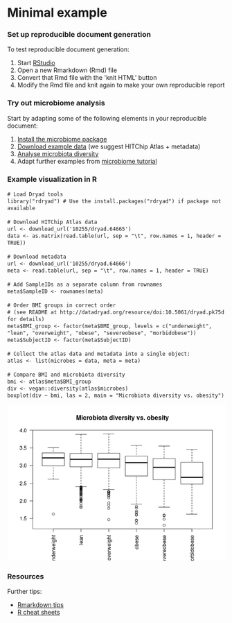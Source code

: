 <!--
  %\VignetteEngine{knitr::rmarkdown}
  %\VignetteIndexEntry{Project Template}
  %\usepackage[utf8]{inputenc}
-->


Minimal example
===============

### Set up reproducible document generation

To test reproducible document generation:

1.  Start [RStudio](http://www.rstudio.com/)
2.  Open a new Rmarkdown (Rmd) file
3.  Convert that Rmd file with the 'knit HTML' button
4.  Modify the Rmd file and knit again to make your own reproducible report

### Try out microbiome analysis

Start by adapting some of the following elements in your reproducible document:

1.  [Install the microbiome package](Installation.md)
2.  [Download example data](Data.md) (we suggest HITChip Atlas + metadata)
3.  [Analyse microbiota diversity](Diversity.md)
4.  Adapt further examples from [microbiome tutorial](https://github.com/microbiome/microbiome/blob/master/vignettes/vignette.md)

### Example visualization in R

``` {.r}
# Load Dryad tools
library("rdryad") # Use the install.packages("rdryad") if package not available

# Download HITChip Atlas data
url <- download_url('10255/dryad.64665')
data <- as.matrix(read.table(url, sep = "\t", row.names = 1, header = TRUE))

# Download metadata
url <- download_url('10255/dryad.64666')
meta <- read.table(url, sep = "\t", row.names = 1, header = TRUE)

# Add SampleIDs as a separate column from rownames
meta$SampleID <- rownames(meta)

# Order BMI groups in correct order
# (see README at http://datadryad.org/resource/doi:10.5061/dryad.pk75d for details)
meta$BMI_group <- factor(meta$BMI_group, levels = c("underweight", "lean", "overweight", "obese", "severeobese", "morbidobese"))
meta$SubjectID <- factor(meta$SubjectID)

# Collect the atlas data and metadata into a single object:
atlas <- list(microbes = data, meta = meta)

# Compare BMI and microbiota diversity
bmi <- atlas$meta$BMI_group
div <- vegan::diversity(atlas$microbes)
boxplot(div ~ bmi, las = 2, main = "Microbiota diversity vs. obesity")
```

![](figure/example-1.png)

### Resources

Further tips:

-   [Rmarkdown tips](http://rmarkdown.rstudio.com/)
-   [R cheat sheets](http://devcheatsheet.com/tag/r/)
